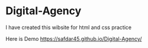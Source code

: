 # Digital-Agency
I have created this wibsite for html and css practice

Here is Demo 
https://safdar45.github.io/Digital-Agency/
